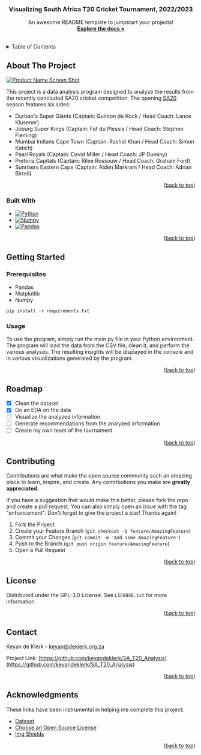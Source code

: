 <a name="readme-top"></a>

<!-- PROJECT LOGO -->
<br />
<div align="center">
  <h3 align="center">Visualizing South Africa T20 Cricket Tournament, 2022/2023</h3>

  <p align="center">
    An awesome README template to jumpstart your projects!
    <br />
    <a href="https://github.com/KeyandeKlerk/SA_T20_Analysis"><strong>Explore the docs »</strong></a>
    <br />
    <br />
  </p>
</div>



<!-- TABLE OF CONTENTS -->
<details>
  <summary>Table of Contents</summary>
  <ol>
    <li>
      <a href="#about-the-project">About The Project</a>
      <ul>
        <li><a href="#built-with">Built With</a></li>
      </ul>
    </li>
    <li>
      <a href="#getting-started">Getting Started</a>
      <ul>
        <li><a href="#prerequisites">Prerequisites</a></li>
        <li><a href="#installation">Usage</a></li>
      </ul>
    </li>
    <li><a href="#roadmap">Roadmap</a></li>
    <li><a href="#license">License</a></li>
    <li><a href="#contact">Contact</a></li>
    <li><a href="#acknowledgments">Acknowledgments</a></li>
  </ol>
</details>



<!-- ABOUT THE PROJECT -->
## About The Project

[![Product Name Screen Shot][product-screenshot]](https://external-content.duckduckgo.com/iu/?u=https%3A%2F%2Fsportstiger-images.s3.ap-south-1.amazonaws.com%2Fmedia%2F1663594781632.jpeg&f=1&nofb=1&ipt=e92a9a21f2f0578c7d1f2a00af3c214cab7835fb9922a44aa6d0ec60cb65ab89&ipo=images)

This project is a data analysis program designed to analyze the results from the recently concluded SA20 cricket competition. 
The opening [SA20](http://sa20.co.za) season features six sides:
* Durban's Super Giants (Captain: Quinton de Kock / Head Coach: Lance Klusener)
* Joburg Super Kings (Captain: Faf du Plessis / Head Coach: Stephen Fleming)
* Mumbai Indians Cape Town (Captain: Rashid Khan / Head Coach: Simon Katich)
* Paarl Royals (Captain: David Miller / Head Coach: JP Duminy)
* Pretoria Capitals (Captain: Rilee Rossouw / Head Coach: Graham Ford)
* Sunrisers Eastern Cape (Captain: Aiden Markram / Head Coach: Adrian Birrell)



<p align="right">(<a href="#readme-top">back to top</a>)</p>



### Built With

* [![Python][Python]][Python]
* [![Numpy][Numpy]][Numpy]
* [![Pandas][Pandas]][Pandas]

<p align="right">(<a href="#readme-top">back to top</a>)</p>



<!-- GETTING STARTED -->
## Getting Started

### Prerequisites
* Pandas
* Matplotlib
* Numpy

```
pip install -r requirements.txt
```

<!-- USAGE -->
### Usage

To use the program, simply run the main.py file in your Python environment. The program will load the data from the CSV file, clean it, and perform the various analyses. The resulting insights will be displayed in the console and in various visualizations generated by the program.

<p align="right">(<a href="#readme-top">back to top</a>)</p>

<!-- ROADMAP -->
## Roadmap

- [x] Clean the dataset
- [x] Do an EDA on the data
- [ ] Visualize the analyzed information
- [ ] Generate recommendations from the analyzed information
- [ ] Create my own team of the tournament

<p align="right">(<a href="#readme-top">back to top</a>)</p>

<!-- CONTRIBUTING -->
## Contributing

Contributions are what make the open source community such an amazing place to learn, inspire, and create. Any contributions you make are **greatly appreciated**.

If you have a suggestion that would make this better, please fork the repo and create a pull request. You can also simply open an issue with the tag "enhancement".
Don't forget to give the project a star! Thanks again!

1. Fork the Project
2. Create your Feature Branch (`git checkout -b feature/AmazingFeature`)
3. Commit your Changes (`git commit -m 'Add some AmazingFeature'`)
4. Push to the Branch (`git push origin feature/AmazingFeature`)
5. Open a Pull Request

<p align="right">(<a href="#readme-top">back to top</a>)</p>



<!-- LICENSE -->
## License

Distributed under the GPL-3.0 License. See `LICENSE.txt` for more information.

<p align="right">(<a href="#readme-top">back to top</a>)</p>



<!-- CONTACT -->
## Contact

Keyan de Klerk - keyan@deklerk.org.za

Project Link: [https://github.com/keyandeklerk/SA_T20_Analysis](https://github.com/keyandeklerk/SA_T20_Analysis)

<p align="right">(<a href="#readme-top">back to top</a>)</p>



<!-- ACKNOWLEDGMENTS -->
## Acknowledgments

These links have been instrumental in helping me complete this project:

* [Dataset](https://www.kaggle.com/datasets/rajsengo/south-africa-t20-cricket-league)
* [Choose an Open Source License](https://choosealicense.com)
* [Img Shields](https://shields.io)


<p align="right">(<a href="#readme-top">back to top</a>)</p>



<!-- MARKDOWN LINKS & IMAGES -->
<!-- https://www.markdownguide.org/basic-syntax/#reference-style-links -->
[product-screenshot]: https://external-content.duckduckgo.com/iu/?u=https%3A%2F%2Fsportstiger-images.s3.ap-south-1.amazonaws.com%2Fmedia%2F1663594781632.jpeg&f=1&nofb=1&ipt=e92a9a21f2f0578c7d1f2a00af3c214cab7835fb9922a44aa6d0ec60cb65ab89&ipo=images
[Python]: https://img.shields.io/badge/Python-000000?style=for-the-badge&logo=python&logoColor=white
[Numpy]: https://img.shields.io/badge/Numpy-000000?style=for-the-badge&logo=numpy&logoColor=white
[Pandas]: https://img.shields.io/badge/Pandas-000000?style=for-the-badge&logo=pandas&logoColor=white
